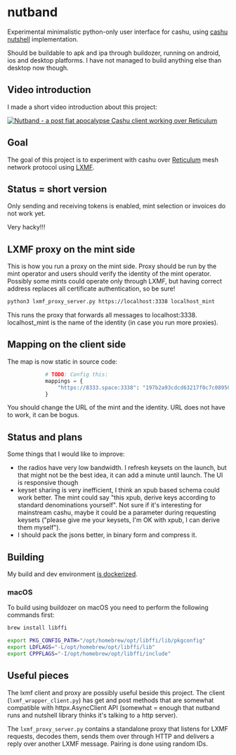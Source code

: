 # nutband

Experimental minimalistic python-only user interface for cashu, using
[cashu nutshell](https://github.com/cashubtc/nutshell) implementation.

Should be buildable to apk and ipa through buildozer, running on android,
ios and desktop platforms. I have not managed to build anything else than
desktop now though.

## Video introduction

I made a short video introduction about this project:

[![Nutband - a post fiat apocalypse Cashu client working over Reticulum](https://i.ytimg.com/vi/HAX8GFn5uCI/mqdefault.jpg)](https://www.youtube.com/watch?v=HAX8GFn5uCI "Nutband - a post fiat apocalypse Cashu client working over Reticulum")

## Goal

The goal of this project is to experiment with cashu over [Reticulum](https://github.com/markqvist/Reticulum) mesh network protocol using
[LXMF](https://github.com/markqvist/LXMF).

## Status = short version

Only sending and receiving tokens is enabled, mint selection or invoices
do not work yet.

Very hacky!!!

## LXMF proxy on the mint side

This is how you run a proxy on the mint side. Proxy should be run by the mint
operator and users should verify the identity of the mint operator. Possibly
some mints could operate only through LXMF, but having correct address replaces
all certificate authentication, so be sure!

``` bash
python3 lxmf_proxy_server.py https://localhost:3338 localhost_mint
```

This runs the proxy that forwards all messages to localhost:3338. localhost_mint
is the name of the identity (in case you run more proxies).

## Mapping on the client side

The map is now static in source code:

``` python
            # TODO: Config this:
            mappings = {
                "https://8333.space:3338": "197b2a93cdcd63217f0c7c08950abcde"
            }
```

You should change the URL of the mint and the identity. URL does not have to work,
it can be bogus.

## Status and plans

Some things that I would like to improve:

- the radios have very low bandwidth. I refresh keysets on the launch, but that might not be the best idea, it can add a minute until launch. The UI is responsive though
- keyset sharing is very inefficient, I think an xpub based schema could work better. The mint could say "this xpub, derive keys according to standard denominations yourself". Not sure if it's interesting for mainstream cashu, maybe it could be a parameter during requesting keysets ("please give me your keysets, I'm OK with xpub, I can derive them myself").
- I should pack the jsons better, in binary form and compress it.

## Building

My build and dev environment [is dockerized](https://github.com/jooray/docker-xrdp).

### macOS

To build using buildozer on macOS you need to perform the following commands first:

``` bash
brew install libffi

export PKG_CONFIG_PATH="/opt/homebrew/opt/libffi/lib/pkgconfig"
export LDFLAGS="-L/opt/homebrew/opt/libffi/lib"
export CPPFLAGS="-I/opt/homebrew/opt/libffi/include"
```

## Useful pieces

The lxmf client and proxy are possibly useful beside this project. The client (`lxmf_wrapper_client.py`) has get and post methods that are somewhat compatible with httpx.AsyncClient API (somewhat = enough that nutband runs and nutshell library thinks it's talking to a http server).

The `lxmf_proxy_server.py` contains a standalone proxy that listens for LXMF requests, decodes them, sends them over through HTTP and delivers a reply over another LXMF message. Pairing is done using random IDs.
